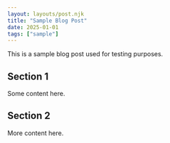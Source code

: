 ```yaml
---
layout: layouts/post.njk
title: "Sample Blog Post"
date: 2025-01-01
tags: ["sample"]
---
```


This is a sample blog post used for testing purposes.

## Section 1

Some content here.

## Section 2

More content here.
